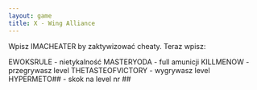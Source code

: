 ```yaml
---
layout: game
title: X - Wing Alliance
---
```


Wpisz IMACHEATER by zaktywizować cheaty. Teraz wpisz:

EWOKSRULE         - nietykalność
MASTERYODA        - full amunicji
KILLMENOW         - przegrywasz level
THETASTEOFVICTORY - wygrywasz level
HYPERMETO##       - skok na level nr ##
